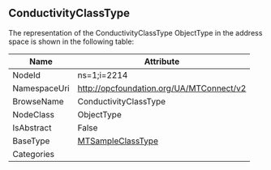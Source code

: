 <!-- objecttype -->
## ConductivityClassType
  
<!-- end of text -->
The representation of the ConductivityClassType ObjectType in the address space is shown in the following table:  

|Name|Attribute|
|---|---|
|NodeId|ns=1;i=2214|
|NamespaceUri|http://opcfoundation.org/UA/MTConnect/v2|
|BrowseName|ConductivityClassType|
|NodeClass|ObjectType|
|IsAbstract|False|
|BaseType|[MTSampleClassType](../../ObjectTypes/MTSampleClassType/readme.md)|
|Categories||

